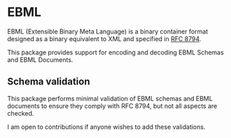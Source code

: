 # EBML

EBML (Extensible Binary Meta Language) is a binary container format designed as a binary equivalent to XML and specified in [RFC 8794](https://datatracker.ietf.org/doc/html/rfc8794).

This package provides support for encoding and decoding EBML Schemas and EBML Documents.

## Schema validation

This package performs minimal validation of EBML schemas and EBML documents to ensure they comply with RFC 8794, but not all aspects are checked.

I am open to contributions if anyone wishes to add these validations.
